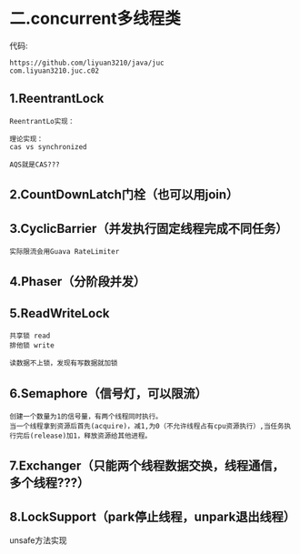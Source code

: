 # 二.concurrent多线程类

代码:

```
https://github.com/liyuan3210/java/juc
com.liyuan3210.juc.c02
```

## 1.ReentrantLock

```
ReentrantLo实现：

理论实现：
cas vs synchronized

AQS就是CAS???
```

## 2.CountDownLatch门栓（也可以用join）



## 3.CyclicBarrier（并发执行固定线程完成不同任务）

```
实际限流会用Guava RateLimiter
```



## 4.Phaser（分阶段并发）



## 5.ReadWriteLock

```
共享锁 read
排他锁 write

读数据不上锁，发现有写数据就加锁
```

## 6.Semaphore（信号灯，可以限流）

```
创建一个数量为1的信号量，有两个线程同时执行。
当一个线程拿到资源后首先(acquire)，减1,为0（不允许线程占有cpu资源执行）,当任务执行完后(release)加1，释放资源给其他进程。
```

## 7.Exchanger（只能两个线程数据交换，线程通信，多个线程???）

## 8.LockSupport（park停止线程，unpark退出线程）

unsafe方法实现

